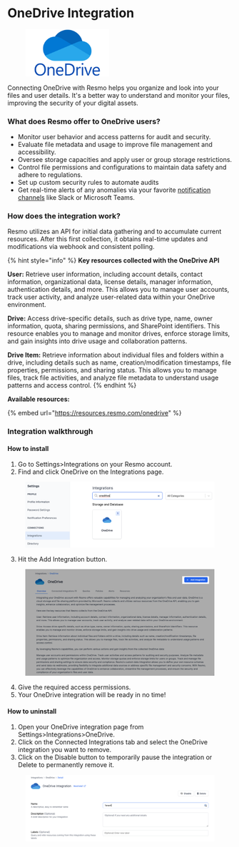 # OneDrive Integration

<figure><img src="../.gitbook/assets/OneDrive-Symbol.png" alt="" width="188"><figcaption></figcaption></figure>

Connecting OneDrive with Resmo helps you organize and look into your files and user details. It's a better way to understand and monitor your files, improving the security of your digital assets.

### What does Resmo offer to OneDrive users?

* Monitor user behavior and access patterns for audit and security.
* Evaluate file metadata and usage to improve file management and accessibility.
* Oversee storage capacities and apply user or group storage restrictions.
* Control file permissions and configurations to maintain data safety and adhere to regulations.
* Set up custom security rules to automate audits
* Get real-time alerts of any anomalies via your favorite [notification channels](../notifications/notification-channels.md) like Slack or Microsoft Teams.

### How does the integration work?

Resmo utilizes an API for initial data gathering and to accumulate current resources. After this first collection, it obtains real-time updates and modifications via webhook and consistent polling.

{% hint style="info" %}
**Key resources collected with the OneDrive API**

**User:** Retrieve user information, including account details, contact information, organizational data, license details, manager information, authentication details, and more. This allows you to manage user accounts, track user activity, and analyze user-related data within your OneDrive environment.

**Drive:** Access drive-specific details, such as drive type, name, owner information, quota, sharing permissions, and SharePoint identifiers. This resource enables you to manage and monitor drives, enforce storage limits, and gain insights into drive usage and collaboration patterns.

**Drive Item:** Retrieve information about individual files and folders within a drive, including details such as name, creation/modification timestamps, file properties, permissions, and sharing status. This allows you to manage files, track file activities, and analyze file metadata to understand usage patterns and access control.
{% endhint %}

**Available resources:**

{% embed url="https://resources.resmo.com/onedrive" %}

### Integration walkthrough

#### How to install

1. Go to Settings>Integrations on your Resmo account.
2. Find and click OneDrive on the Integrations page.

<figure><img src="../.gitbook/assets/resmo-onedrive.png" alt=""><figcaption></figcaption></figure>

3. Hit the Add Integration button.

<figure><img src="../.gitbook/assets/add-integration.png" alt=""><figcaption></figcaption></figure>

4. Give the required access permissions.
5. Your OneDrive integration will be ready in no time!

#### How to uninstall

1. Open your OneDrive integration page from Settings>Integrations>OneDrive.
2. Click on the Connected Integrations tab and select the OneDrive integration you want to remove.
3. Click on the Disable button to temporarily pause the integration or Delete to permanently remove it.

<figure><img src="../.gitbook/assets/onedrive-integration.png" alt=""><figcaption></figcaption></figure>
